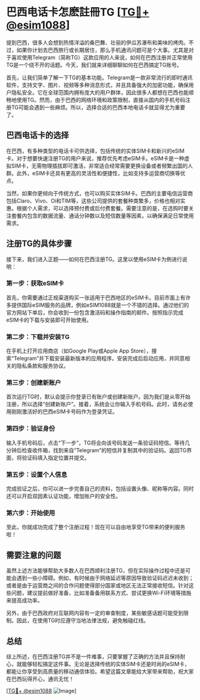 # 巴西电话卡怎麽註冊TG [[TG💪+ @esim1088](https://t.me/s/esim1088)]

提到巴西，很多人会想到热情洋溢的桑巴舞、壮丽的伊瓜苏瀑布和美味的烤肉。不过，如果你计划去巴西旅行或长期居住，那么手机通讯问题可是个大事。尤其是对于喜欢使用Telegram（简称TG）这款应用的人来说，如何在巴西注册并正常使用TG是一个绕不开的话题。今天，我们就来详细聊聊如何在巴西搞定TG账号。

首先，让我们简单了解一下TG的基本功能。Telegram是一款非常流行的即时通讯软件，支持文字、图片、视频等多种消息形式，并且具备强大的加密功能，确保用户隐私安全。它在全球范围内拥有庞大的用户群体，因此很多人都想在巴西也能顺畅地使用TG。然而，由于巴西的网络环境和政策限制，直接从国内的手机号码注册TG可能会遇到一些麻烦。所以，选择合适的巴西本地电话卡就显得尤为重要了。

## 巴西电话卡的选择

在巴西，有多种类型的电话卡可供选择，包括传统的实体SIM卡和新兴的eSIM卡。对于想要快速注册TG的用户来说，推荐优先考虑eSIM卡。eSIM卡是一种虚拟SIM卡，无需物理插拔即可激活，非常适合经常需要更换设备或者频繁出国的人群。此外，eSIM卡还具有更高的灵活性和便捷性，比如支持多运营商切换等优点。

当然，如果你更倾向于传统方式，也可以购买实体SIM卡。巴西的主要电信运营商包括Claro、Vivo、Oi和TIM等，这些公司提供的套餐种类繁多，价格也相对实惠。根据个人需求，可以选择预付费或后付费套餐。需要注意的是，在选购时要关注套餐内包含的数据流量、通话分钟数以及短信数量等因素，以确保满足日常使用需求。

## 注册TG的具体步骤

接下来，我们进入正题——如何在巴西注册TG。这里以使用eSIM卡为例进行说明：

### 第一步：获取eSIM卡
首先，你需要通过正规渠道购买一张适用于巴西地区的eSIM卡。目前市面上有许多提供国际eSIM服务的品牌，例如eSIM1088就是一个不错的选择。通过他们的官方网站下单后，你会收到一份包含激活码和操作指南的邮件。按照指示完成eSIM卡的下载与安装即可开始使用。

### 第二步：下载并安装TG
在手机上打开应用商店（如Google Play或Apple App Store），搜索“Telegram”并下载安装最新版本的应用程序。安装完成后启动应用，并同意相关的隐私条款和服务协议。

### 第三步：创建新账户
首次运行TG时，默认会提示你登录已有账户或创建新账户。因为我们是从零开始注册，所以选择“创建新账户”。接着，系统会让你输入手机号码。此时，请务必使用刚刚激活好的巴西eSIM卡号码作为登录凭证。

### 第四步：验证身份
输入手机号码后，点击“下一步”，TG将会向该号码发送一条验证码短信。等待几分钟后检查收件箱，找到来自“Telegram”的短信并复制其中的验证码。返回TG界面，将验证码填入指定位置并提交。

### 第五步：设置个人信息
完成验证之后，你可以进一步完善自己的资料，包括设置头像、昵称等内容。同时还可以开启双因素认证功能，增加账户的安全性。

### 第六步：开始使用
至此，你就成功完成了整个注册过程！现在可以自由地享受TG带来的便利服务啦！

## 需要注意的问题

虽然上述方法能够帮助大多数人在巴西顺利注册TG，但在实际操作过程中还是可能会遇到一些小障碍。例如，有时候由于网络延迟等原因导致验证码迟迟未收到；或者是由于运营商之间的合作问题使得部分国家或地区无法正常接收短信。针对这些问题，建议提前做好准备，比如准备备用联系方式、尝试更换Wi-Fi环境等措施来提高成功率。

另外，由于巴西政府对互联网内容有一定的审查制度，某些敏感话题可能受到限制。因此，在使用TG时应遵守当地法律法规，避免触碰红线。

## 总结

综上所述，在巴西注册TG并不是一件难事，只要掌握了正确的方法并且保持耐心，就能够轻松搞定这件事。无论是选择传统的实体SIM卡还是时尚的eSIM卡，都能让你享受到高质量的移动通信体验。希望这篇文章能给大家带来帮助，祝大家在巴西玩得开心，通讯无忧！

[[TG💪+ @esim1088](https://t.me/s/esim1088) ![Image](https://i.postimg.cc/4NQfJmqS/Snipaste-2025-05-13-00-14-12.png)]